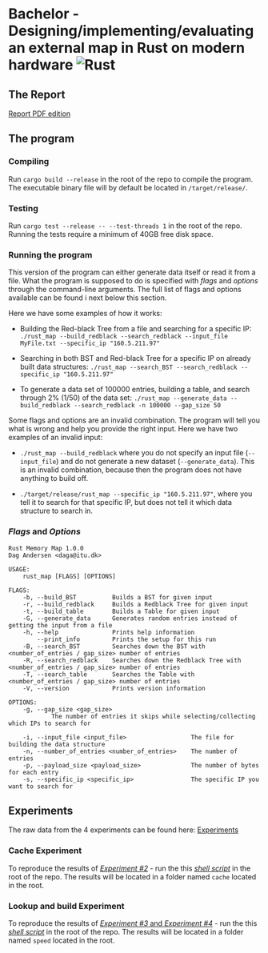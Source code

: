 # Bachelor - Designing/implementing/evaluating an external map in Rust on modern hardware ![Rust](https://github.com/DagBAndersen/Rust-Memory-Map/workflows/Rust/badge.svg)

## The Report
[Report PDF edition](docs/Bachelor_Report.pdf)


## The program
### Compiling
Run `cargo build --release` in the root of the repo to compile the program.
The executable binary file will by default be located in `/target/release/`.

### Testing

Run `cargo test --release -- --test-threads 1` in the root of the repo.
Running the tests require a minimum of 40GB free disk space. 

### Running the program

This version of the program can either generate data itself or read it from a file. What the program is supposed to do is specified with _flags_ and _options_ through the command-line arguments. The full list of flags and options available can be found i next below this section.

Here we have some examples of how it works:
* Building the Red-black Tree from a file and searching for a specific IP:
 `./rust_map --build_redblack --search_redblack --input_file MyFile.txt --specific_ip "160.5.211.97"`

* Searching in both BST and Red-black Tree for a specific IP on already built data structures:
`./rust_map --search_BST --search_redblack --specific_ip "160.5.211.97"`

* To generate a data set of 100000 entries, building a table, and search through 2% (1/50) of the data set:
`./rust_map --generate_data --build_redblack --search_redblack -n
 100000 --gap_size 50`

Some flags and options are an invalid combination. The program will tell you what is wrong and help you provide the right input. Here we have two examples of an invalid input:

* `./rust_map --build_redblack` where you do not specify an input file (`--input_file`) and do not generate a new dataset (`--generate_data`). This is an invalid combination, because then the program does not have anything to build off.

* `./target/release/rust_map --specific_ip "160.5.211.97"`, where you tell it to search for that specific IP, but does not tell it which data structure to search in.


### _Flags_ and _Options_
```
Rust Memory Map 1.0.0
Dag Andersen <daga@itu.dk>

USAGE:
    rust_map [FLAGS] [OPTIONS]

FLAGS:
    -b, --build_BST          Builds a BST for given input
    -r, --build_redblack     Builds a Redblack Tree for given input
    -t, --build_table        Builds a Table for given input
    -G, --generate_data      Generates random entries instead of getting the input from a file
    -h, --help               Prints help information
        --print_info         Prints the setup for this run
    -B, --search_BST         Searches down the BST with <number_of_entries / gap_size> number of entries
    -R, --search_redblack    Searches down the Redblack Tree with <number_of_entries / gap_size> number of entries
    -T, --search_table       Searches the Table with <number_of_entries / gap_size> number of entries
    -V, --version            Prints version information

OPTIONS:
    -g, --gap_size <gap_size>
            The number of entries it skips while selecting/collecting which IPs to search for

    -i, --input_file <input_file>                  The file for building the data structure
    -n, --number_of_entries <number_of_entries>    The number of entries
    -p, --payload_size <payload_size>              The number of bytes for each entry
    -s, --specific_ip <specific_ip>                The specific IP you want to search for
```



## Experiments
The raw data from the 4 experiments can be found here: [Experiments](Experiments)

### Cache Experiment
To reproduce the results of [_Experiment #2_](Experiments/Experiment_2) - run the this [_shell script_](run_benchmark_cache_loop.sh) in the root of the repo. The results will be located in a folder named `cache` located in the root.

### Lookup and build Experiment
To reproduce the results of [_Experiment #3_ and _Experiment #4_](Experiments/Experiment_2) - run the this [_shell script_](run_benchmark_build_and_search.sh) in the root of the repo. The results will be located in a folder named `speed` located in the root.